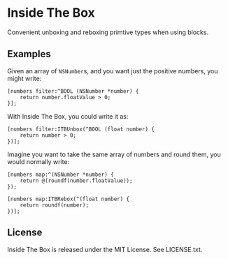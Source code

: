 # Inside The Box

Convenient unboxing and reboxing primtive types when using blocks.

## Examples

Given an array of `NSNumber`s, and you want just the positive numbers,
you might write:

```objc
[numbers filter:^BOOL (NSNumber *number) {
    return number.floatValue > 0;
}];
```

With Inside The Box, you could write it as:

```objc
[numbers filter:ITBUnbox(^BOOL (float number) {
    return number > 0;
})];
```

Imagine you want to take the same array of numbers and round them, you
would normally write:

```objc
[numbers map:^(NSNumber *number) {
    return @(roundf(number.floatValue));
});
```

```objc
[numbers map:ITBRebox(^(float number) {
    return roundf(number);
})];
```

## License

Inside The Box is released under the MIT License. See LICENSE.txt.
